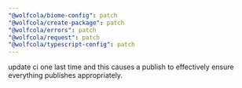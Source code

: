 ```yaml
---
"@wolfcola/biome-config": patch
"@wolfcola/create-package": patch
"@wolfcola/errors": patch
"@wolfcola/request": patch
"@wolfcola/typescript-config": patch
---
```


update ci one last time and this causes a publish to effectively ensure everything publishes appropriately.
